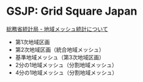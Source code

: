 # GSJP: Grid Square Japan

[総務省統計局 - 地域メッシュ統計について](https://www.stat.go.jp/data/mesh/m_tuite.html)

* 第1次地域区画
* 第2次地域区画（統合地域メッシュ）
* 基準地域メッシュ（第3次地域区画）
* 2分の1地域メッシュ（分割地域メッシュ）
* 4分の1地域メッシュ（分割地域メッシュ）
